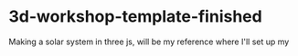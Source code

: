 # 3d-workshop-template-finished
Making a solar system in three js, will be my reference where I'll set up my 
